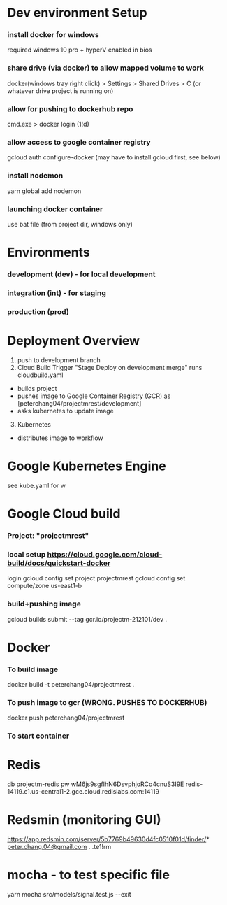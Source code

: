 # Dev environment Setup
### install docker for windows
required windows 10 pro + hyperV enabled in bios
### share drive (via docker) to allow mapped volume to work
docker(windows tray right click) > Settings > Shared Drives > C (or whatever drive project is running on)
### allow for pushing to dockerhub repo
cmd.exe > docker login (1!d)
### allow access to google container registry
gcloud auth configure-docker (may have to install gcloud first, see below)
### install nodemon
yarn global add nodemon
### launching docker container
use bat file (from project dir, windows only)

# Environments
### development (dev) - for local development
### integration (int) - for staging
### production (prod)

# Deployment Overview
1. push to development branch
2. Cloud Build Trigger "Stage Deploy on development merge" runs cloudbuild.yaml
  - builds project
  - pushes image to Google Container Registry (GCR) as [peterchang04/projectmrest/development]
  - asks kubernetes to update image
3. Kubernetes
  - distributes image to workflow

# Google Kubernetes Engine
see kube.yaml for w

# Google Cloud build
### Project: "projectmrest"
### local setup https://cloud.google.com/cloud-build/docs/quickstart-docker
login
gcloud config set project projectmrest
gcloud config set compute/zone us-east1-b
### build+pushing image
gcloud builds submit --tag gcr.io/projectm-212101/dev .

# Docker
### To build image
docker build -t peterchang04/projectmrest .
### To push image to gcr (WRONG. PUSHES TO DOCKERHUB)
docker push peterchang04/projectmrest
### To start container

# Redis
db projectm-redis
pw wM6js9sgfIhN6DsvphjoRCo4cnuS3I9E
redis-14119.c1.us-central1-2.gce.cloud.redislabs.com:14119
# Redsmin (monitoring GUI)
https://app.redsmin.com/server/5b7769b49630d4fc0510f01d/finder/*
peter.chang.04@gmail.com ...te1!rm

# mocha - to test specific file
yarn mocha src/models/signal.test.js --exit
